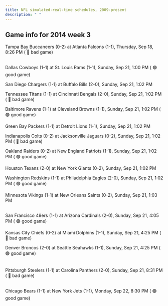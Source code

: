 ```yaml
---
title: NFL simulated-real-time schedules, 2009-present
description: " "
---
```


## Game info for 2014 week 3
Tampa Bay Buccaneers (0-2) at Atlanta Falcons (1-1), Thursday, Sep 18, 8:26 PM (	:red_circle: bad game)

<br/>Dallas Cowboys (1-1) at St. Louis Rams (1-1), Sunday, Sep 21, 1:00 PM (	:green_circle: good game)

San Diego Chargers (1-1) at Buffalo Bills (2-0), Sunday, Sep 21, 1:02 PM

Tennessee Titans (1-1) at Cincinnati Bengals (2-0), Sunday, Sep 21, 1:02 PM (	:red_circle: bad game)

Baltimore Ravens (1-1) at Cleveland Browns (1-1), Sunday, Sep 21, 1:02 PM (	:green_circle: good game)

Green Bay Packers (1-1) at Detroit Lions (1-1), Sunday, Sep 21, 1:02 PM

Indianapolis Colts (0-2) at Jacksonville Jaguars (0-2), Sunday, Sep 21, 1:02 PM (	:red_circle: bad game)

Oakland Raiders (0-2) at New England Patriots (1-1), Sunday, Sep 21, 1:02 PM (	:green_circle: good game)

Houston Texans (2-0) at New York Giants (0-2), Sunday, Sep 21, 1:02 PM

Washington Redskins (1-1) at Philadelphia Eagles (2-0), Sunday, Sep 21, 1:02 PM (	:green_circle: good game)

Minnesota Vikings (1-1) at New Orleans Saints (0-2), Sunday, Sep 21, 1:03 PM

<br/>San Francisco 49ers (1-1) at Arizona Cardinals (2-0), Sunday, Sep 21, 4:05 PM (	:green_circle: good game)

Kansas City Chiefs (0-2) at Miami Dolphins (1-1), Sunday, Sep 21, 4:25 PM (	:red_circle: bad game)

Denver Broncos (2-0) at Seattle Seahawks (1-1), Sunday, Sep 21, 4:25 PM (	:green_circle: good game)

<br/>Pittsburgh Steelers (1-1) at Carolina Panthers (2-0), Sunday, Sep 21, 8:31 PM (	:red_circle: bad game)

<br/>Chicago Bears (1-1) at New York Jets (1-1), Monday, Sep 22, 8:30 PM (	:green_circle: good game)

